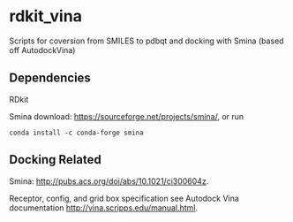 # rdkit_vina
Scripts for coversion from SMILES to pdbqt and docking with Smina (based off AutodockVina)

## Dependencies
RDkit

Smina download: https://sourceforge.net/projects/smina/, or run
```
conda install -c conda-forge smina
```


## Docking Related
Smina: http://pubs.acs.org/doi/abs/10.1021/ci300604z.

Receptor, config, and grid box specification see Autodock Vina documentation http://vina.scripps.edu/manual.html.
